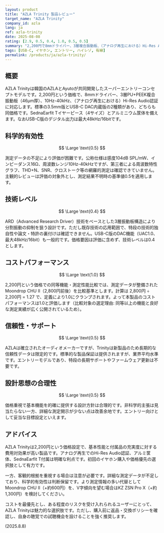 ```yaml
---
layout: product
title: "AZLA Trinity 製品レビュー"
target_name: "AZLA Trinity"
company_id: azla
lang: ja
ref: azla-trinity
date: 2025-08-08
rating: [2.9, 0.5, 0.4, 1.0, 0.5, 0.5]
summary: "2,200円で8mmドライバー、3層複合振動板、（アナログ再生における）Hi-Res Audio認証を備えるコストパフォーマンス重視のエントリーモデル。ただし詳細な測定データが不足しており、科学的有効性の厳密評価は困難"
tags: [USB-C, イヤホン, エントリー, ハイレゾ, 有線]
permalink: /products/ja/azla-trinity/
---
```

## 概要

AZLA Trinityは韓国のAZLAとAyutoが共同開発したスーパーエントリーコンセプトモデルです。2,200円という価格で、8mmドライバー、3層PU+PEEK複合振動板（46μm厚）、10Hz-40kHz、（アナログ再生における）Hi-Res Audio認証に対応します。標準の3.5mm版とUSB-C DAC内蔵版の2種類があり、どちらも同価格です。SednaEarfit Tイヤーピース（4サイズ）とアルミニウム筐体を備えます。なおUSB-C版のデジタル出力は最大48kHz/16bitです。

## 科学的有効性

$$ \Large \text{0.5} $$

測定データの不足により評価が困難です。公称仕様は感度104dB SPL/mW、インピーダンス16Ω、周波数レンジ10Hz-40kHzですが、第三者による周波数特性グラフ、THD+N、SNR、クロストーク等の網羅的測定は確認できていません。主観的レビューは評価の対象外とし、測定結果不明時の基準値0.5を適用します。

## 技術レベル

$$ \Large \text{0.4} $$

ARD（Advanced Research Driver）技術をベースとした3層振動板構造により分割振動の抑制を狙う設計です。ただし既存技術の応用範囲で、特段の技術的独自性や論文・特許の裏付けは確認できません。USB-C版のDAC機能（UAC1.0、最大48kHz/16bit）も一般的です。価格要因は評価に含めず、技術レベルは0.4とします。

## コストパフォーマンス

$$ \Large \text{1.0} $$

2,200円という価格での同等機能・測定性能比較では、測定データが整備されたMoondrop CHU II（2,800円前後）を比較基準とします。計算は 2,800円 ÷ 2,200円 = 1.27 で、定義により1.0にクランプされます。よって本製品のコストパフォーマンスは1.0と評価します（比較対象の選定理由: 同等以上の機能と良好な測定実績が広く公開されているため）。

## 信頼性・サポート

$$ \Large \text{0.5} $$

AZLAは確立されたオーディオメーカーですが、Trinityは新製品のため長期的な信頼性データは限定的です。標準的な製品保証は提供されますが、業界平均水準です。エントリーモデルであり、特段の長期サポートやファームウェア更新は不要です。

## 設計思想の合理性

$$ \Large \text{0.5} $$

価格重視で基本機能を的確に提供する設計方針は合理的です。非科学的主張は見当たらない一方、詳細な測定開示が少ない点は改善余地です。エントリー向けとして妥当な目標設定といえます。

## アドバイス

AZLA Trinityは2,200円という価格設定で、基本性能と付属品の充実度に対する費用対効果が高い製品です。アナログ再生でのHi-Res Audio認証、アルミ筐体、SednaEarfit T付属は明確な利点です。初回のイヤホン購入や価格優先の選択肢として有力です。

一方、客観的根拠を重視する場合は注意が必要です。詳細な測定データが不足しており、科学的有効性は判断保留です。より測定情報の多い代替としてMoondrop CHU II（+約600円）を、V字傾向を望む場合はKZ ZSN Pro X（+約1,300円）を検討してください。

コストを最優先とし、ある程度のリスクを受け入れられるユーザーにとって、AZLA Trinityは魅力的な選択肢です。ただし、購入前に返品・交換ポリシーを確認し、自身の聴覚での試聴機会を設けることを強く推奨します。

(2025.8.8)
